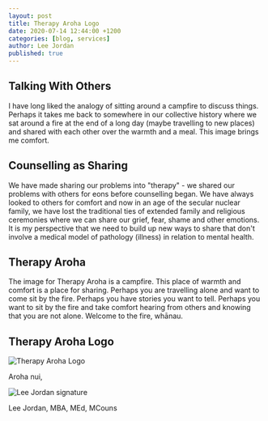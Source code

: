 ```yaml
---
layout: post
title: Therapy Aroha Logo
date: 2020-07-14 12:44:00 +1200
categories: [blog, services]
author: Lee Jordan
published: true
---
```


<h2>Talking With Others</h2>

<p>I have long liked the analogy of sitting around a campfire to discuss things. Perhaps it takes me back to somewhere in our collective history where we sat around a fire at the end of a long day (maybe travelling to new places) and shared with each other over the warmth and a meal. This image brings me comfort.</p> 

<h2>Counselling as Sharing</h2>

<p>We have made sharing our problems into "therapy" - we shared our problems with others for eons before counselling began. We have always looked to others for comfort and now in an age of the secular nuclear family, we have lost the traditional ties of extended family and religious ceremonies where we can share our grief, fear, shame and other emotions. It is my perspective that we need to build up new ways to share that don't involve a medical model of pathology (illness) in relation to mental health.</p> 

<h2>Therapy Aroha</h2>

<p>The image for Therapy Aroha is a campfire. This place of warmth and comfort is a place for sharing. Perhaps you are travelling alone and want to come sit by the fire. Perhaps you have stories you want to tell. Perhaps you want to sit by the fire and take comfort hearing from others and knowing that you are not alone. Welcome to the fire, whānau.</p>

<h2>Therapy Aroha Logo</h2>

<p><img src="https://therapyaroha.co.nz/public/assets/images/therapy-aroha-logo.png" alt="Therapy Aroha Logo"></p>

<p>Aroha nui,</p>

<img src="https://therapyaroha.co.nz/public/assets/images/lee-jordan.png" alt="Lee Jordan signature">

Lee Jordan, MBA, MEd, MCouns
